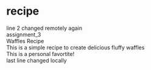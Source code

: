 # recipe
line 2 changed remotely again <br>
assignment_3 <br>
Waffles Recipe <br>
This is a simple recipe to create delicious fluffy waffles <br>
This is a personal favortite! <br>
last line changed locally
